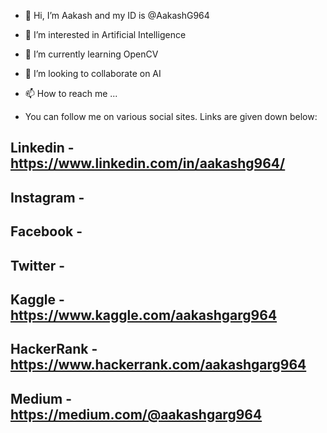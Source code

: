 - 👋 Hi, I’m Aakash and my ID is @AakashG964
- 👀 I’m interested in Artificial Intelligence
- 🌱 I’m currently learning OpenCV
- 💞️ I’m looking to collaborate on AI
- 📫 How to reach me ...

- You can follow me on various social sites. Links are given down below:

## Linkedin - https://www.linkedin.com/in/aakashg964/
## Instagram - 
## Facebook - 
## Twitter - 
## Kaggle - https://www.kaggle.com/aakashgarg964
## HackerRank - https://www.hackerrank.com/aakashgarg964
## Medium - https://medium.com/@aakashgarg964

<!---
AakashG964/AakashG964 is a ✨ special ✨ repository because its `README.md` (this file) appears on your GitHub profile.
You can click the Preview link to take a look at your changes.
--->
